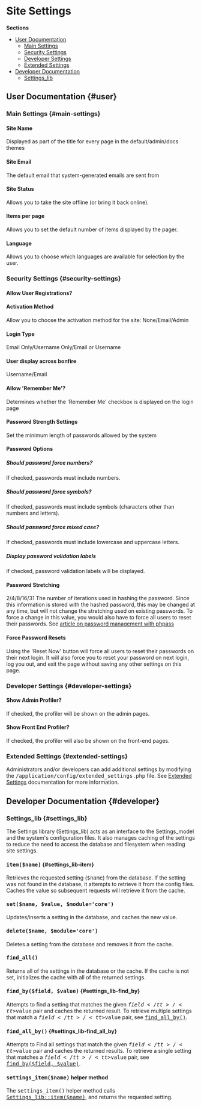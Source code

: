 # Site Settings

**Sections**

- [User Documentation](#user)
    - [Main Settings](#main-settings)
    - [Security Settings](#security-settings)
    - [Developer Settings](#developer-settings)
    - [Extended Settings](#extended-settings)
- [Developer Documentation](#developer)
    - [Settings_lib](#settings_lib)


## User Documentation {#user}

### Main Settings {#main-settings}

#### Site Name

Displayed as part of the title for every page in the default/admin/docs themes

#### Site Email

The default email that system-generated emails are sent from

#### Site Status

Allows you to take the site offline (or bring it back online).

#### Items per page

Allows you to set the default number of items displayed by the pager.

#### Language

Allows you to choose which languages are available for selection by the user.

### Security Settings {#security-settings}

#### Allow User Registrations?

#### Activation Method

Allow you to choose the activation method for the site: None/Email/Admin

#### Login Type

Email Only/Username Only/Email or Username

#### User display across bonfire

Username/Email

#### Allow 'Remember Me'?

Determines whether the 'Remember Me' checkbox is displayed on the login page

#### Password Strength Settings

Set the minimum length of passwords allowed by the system

#### Password Options

##### Should password force numbers?

If checked, passwords must include numbers.

##### Should password force symbols?

If checked, passwords must include symbols (characters other than numbers and letters).

##### Should password force mixed case?

If checked, passwords must include lowercase and uppercase letters.

##### Display password validation labels

If checked, password validation labels will be displayed.

#### Password Stretching

2/4/8/16/31
The number of iterations used in hashing the password. Since this information is stored with the hashed password, this may be changed at any time, but will not change the stretching used on existing passwords. To force a change in this value, you would also have to force all users to reset their passwords.
See [article on password management with phpass](http://www.openwall.com/articles/PHP-Users-Passwords)

#### Force Password Resets

Using the 'Reset Now' button will force all users to reset their passwords on their next login.
It will also force you to reset your password on next login, log you out, and exit the page without saving any other settings on this page.

### Developer Settings {#developer-settings}

#### Show Admin Profiler?

If checked, the profiler will be shown on the admin pages.

#### Show Front End Profiler?

If checked, the profiler will also be shown on the front-end pages.

### Extended Settings {#extended-settings}

Administrators and/or developers can add additional settings by modifying the <tt>/application/config/extended_settings.php</tt> file.
See [Extended Settings](settings/extended_settings) documentation for more information.

## Developer Documentation {#developer}

### Settings_lib {#settings_lib}

The Settings library (Settings_lib) acts as an interface to the Settings_model and the system's configuration files. It also manages caching of the settings to reduce the need to access the database and filesystem when reading site settings.

#### <tt>item($name)</tt> {#settings_lib-item}

Retrieves the requested setting (<tt>$name</tt>) from the database. If the setting was not found in the database, it attempts to retrieve it from the config files. Caches the value so subsequent requests will retrieve it from the cache.

#### <tt>set($name, $value, $module='core')</tt>

Updates/inserts a setting in the database, and caches the new value.

#### <tt>delete($name, $module='core')</tt>

Deletes a setting from the database and removes it from the cache.

#### <tt>find_all()</tt>

Returns all of the settings in the database or the cache. If the cache is not set, initializes the cache with all of the returned settings.

#### <tt>find_by($field, $value)</tt> {#settings_lib-find_by}

Attempts to find a setting that matches the given <tt>$field</tt>/<tt>$value</tt> pair and caches the returned result.
To retrieve multiple settings that match a <tt>$field</tt>/<tt>$value</tt> pair, see [<tt>find_all_by()</tt>](#settings_lib-find_all_by).

#### <tt>find_all_by()</tt> {#settings_lib-find_all_by}

Attempts to Find all settings that match the given <tt>$field</tt>/<tt>$value</tt> pair and caches the returned results.
To retrieve a single setting that matches a <tt>$field</tt>/<tt>$value</tt> pair, see [<tt>find_by($field, $value)</tt>](#settings_lib-find_by).

#### <tt>settings_item($name)</tt> helper method

The <tt>settings_item()</tt> helper method calls [<tt>Settings_lib::item($name)</tt>](#settings_lib-item), and returns the requested setting.
